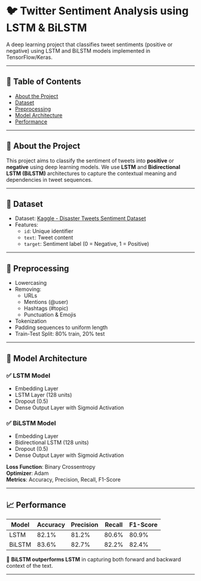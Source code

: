 # 🐦 Twitter Sentiment Analysis using LSTM & BiLSTM

A deep learning project that classifies tweet sentiments (positive or negative) using LSTM and BiLSTM models implemented in TensorFlow/Keras.

---

## 📌 Table of Contents

- [About the Project](#about-the-project)
- [Dataset](#dataset)
- [Preprocessing](#preprocessing)
- [Model Architecture](#model-architecture)
- [Performance](#performance)
---

## 🧠 About the Project

This project aims to classify the sentiment of tweets into **positive** or **negative** using deep learning models. We use **LSTM** and **Bidirectional LSTM (BiLSTM)** architectures to capture the contextual meaning and dependencies in tweet sequences.

---

## 📂 Dataset

- Dataset: [Kaggle - Disaster Tweets Sentiment Dataset](https://www.kaggle.com/datasets)
- Features:
  - `id`: Unique identifier
  - `text`: Tweet content
  - `target`: Sentiment label (0 = Negative, 1 = Positive)

---

## 🔧 Preprocessing

- Lowercasing
- Removing:
  - URLs
  - Mentions (@user)
  - Hashtags (#topic)
  - Punctuation & Emojis
- Tokenization
- Padding sequences to uniform length
- Train-Test Split: 80% train, 20% test

---

## 🧱 Model Architecture

### ✅ LSTM Model

- Embedding Layer
- LSTM Layer (128 units)
- Dropout (0.5)
- Dense Output Layer with Sigmoid Activation

### ✅ BiLSTM Model

- Embedding Layer
- Bidirectional LSTM (128 units)
- Dropout (0.5)
- Dense Output Layer with Sigmoid Activation

**Loss Function**: Binary Crossentropy  
**Optimizer**: Adam  
**Metrics**: Accuracy, Precision, Recall, F1-Score

---

## 📈 Performance

| Model     | Accuracy | Precision | Recall | F1-Score |
|-----------|----------|-----------|--------|----------|
| LSTM      | 82.1%    | 81.2%     | 80.6%  | 80.9%    |
| BiLSTM    | 83.6%    | 82.7%     | 82.2%  | 82.4%    |

📌 **BiLSTM outperforms LSTM** in capturing both forward and backward context of the text.

---
